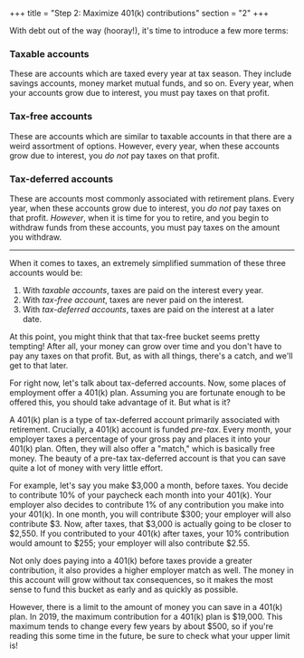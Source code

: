 +++
title = "Step 2: Maximize 401(k) contributions"
section = "2"
+++

With debt out of the way (hooray!), it's time to introduce a few more terms:

### Taxable accounts

These are accounts which are taxed every year at tax season. They include savings accounts, money market mutual funds, and so on. Every year, when your accounts grow due to interest, you must pay taxes on that profit.

### Tax-free accounts

These are accounts which are similar to taxable accounts in that there are a weird assortment of options. However, every year, when these accounts grow due to interest, you _do not_ pay taxes on that profit.

### Tax-deferred accounts

These are accounts most commonly associated with retirement plans. Every year, when these accounts grow due to interest, you _do not_ pay taxes on that profit. _However_, when it is time for you to retire, and you begin to withdraw funds from these accounts, you must pay taxes on the amount you withdraw.

* * *

When it comes to taxes, an extremely simplified summation of these three accounts would be:

1. With _taxable accounts_, taxes are paid on the interest every year.
2. With _tax-free account_, taxes are never paid on the interest.
3. With _tax-deferred accounts_, taxes are paid on the interest at a later date.

At this point, you might think that that tax-free bucket seems pretty tempting! After all, your money can grow over time and you don't have to pay any taxes on that profit. But, as with all things, there's a catch, and we'll get to that later.

For right now, let's talk about tax-deferred accounts. Now, some places of employment offer a 401(k) plan. Assuming you are fortunate enough to be offered this, you should take advantage of it. But what is it?

A 401(k) plan is a type of tax-deferred account primarily associated with retirement. Crucially, a 401(k) account is funded _pre-tax_. Every month, your employer taxes a percentage of your gross pay and places it into your 401(k) plan. Often, they will also offer a "match," which is basically free money. The beauty of a pre-tax tax-deferred account is that you can save quite a lot of money with very little effort.

For example, let's say you make $3,000 a month, before taxes. You decide to contribute 10% of your paycheck each month into your 401(k). Your employer also decides to contribute 1% of any contribution you make into your 401(k). In one month, you will contribute <tooltip tooltip="10% of $3,000 is $300">$300</tooltip>; your employer will also contribute <tooltip tooltip="1% of $300 is $3">$3</tooltip>. Now, after taxes, that $3,000 is actually going to be <tooltip tooltip="Assuming a tax rate of 15%, 15% of $3,000 is $450; $3,000 minus $450 is $2,550">closer to $2,550</tooltip>. If you contributed to your 401(k) after taxes, your 10% contribution would amount to <tooltip tooltip="10% of $2,550 is $255">$255</tooltip>; your employer will also contribute <tooltip tooltip="1% of $255 is $2.55">$2.55</tooltip>.

Not only does paying into a 401(k) before taxes provide a greater contribution, it also provides a higher employer match as well. The money in this account will grow without tax consequences, so it makes the most sense to fund this bucket as early and as quickly as possible.

However, there is a limit to the amount of money you can save in a 401(k) plan. In 2019, the maximum contribution for a 401(k) plan is $19,000. This maximum tends to change every few years by about $500, so if you're reading this some time in the future, be sure to check what your upper limit is!
